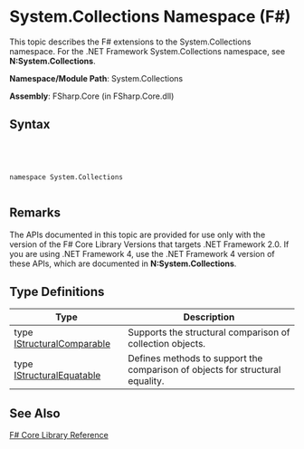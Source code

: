 # System.Collections Namespace (F#)

This topic describes the F# extensions to the System.Collections namespace. For the .NET Framework System.Collections namespace, see **N:System.Collections**.

**Namespace/Module Path**: System.Collections

**Assembly**: FSharp.Core (in FSharp.Core.dll)


## Syntax



```




namespace System.Collections


```





## Remarks
The APIs documented in this topic are provided for use only with the version of the F# Core Library Versions that targets .NET Framework 2.0. If you are using .NET Framework 4, use the .NET Framework 4 version of these APIs, which are documented in **N:System.Collections**.


## Type Definitions


|Type|Description|
|----|-----------|
|type [IStructuralComparable](http://msdn.microsoft.com/en-us/library/c963a83d-f9ba-41ec-b61a-4c35c529ccdd)|Supports the structural comparison of collection objects.|
|type [IStructuralEquatable](http://msdn.microsoft.com/en-us/library/b8684c3a-2f1e-47b5-ae74-0e4ad75b4ab3)|Defines methods to support the comparison of objects for structural equality.|

## See Also
[F&#35; Core Library Reference](FSharp-Core-Library-Reference.md)

